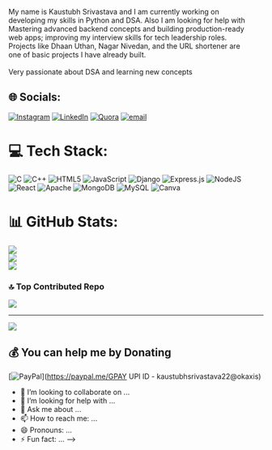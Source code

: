 
My name is Kaustubh Srivastava and I am currently working on <br>developing my skills in Python and DSA. Also I am looking for help with<br>Mastering advanced backend concepts and building production-ready<br>web apps; improving my interview skills for tech leadership roles.<br>Projects like Dhaan Uthan, Nagar Nivedan, and the URL shortener are <br>one of basic projects I have already built.<br><br>           Very passionate about DSA and learning new concepts<br>


## 🌐 Socials:
[![Instagram](https://img.shields.io/badge/Instagram-%23E4405F.svg?logo=Instagram&logoColor=white)](https://instagram.com/kaustubhsrivastava22) [![LinkedIn](https://img.shields.io/badge/LinkedIn-%230077B5.svg?logo=linkedin&logoColor=white)](https://linkedin.com/in/kaustubh-srivastava-09b54331b) [![Quora](https://img.shields.io/badge/Quora-%23B92B27.svg?logo=Quora&logoColor=white)](https://quora.com/profile/Kaustubh-Srivastava-71) [![email](https://img.shields.io/badge/Email-D14836?logo=gmail&logoColor=white)](mailto:kaustubhsrivastavajee22@gmail.com) 

# 💻 Tech Stack:
![C](https://img.shields.io/badge/c-%2300599C.svg?style=for-the-badge&logo=c&logoColor=white) ![C++](https://img.shields.io/badge/c++-%2300599C.svg?style=for-the-badge&logo=c%2B%2B&logoColor=white) ![HTML5](https://img.shields.io/badge/html5-%23E34F26.svg?style=for-the-badge&logo=html5&logoColor=white) ![JavaScript](https://img.shields.io/badge/javascript-%23323330.svg?style=for-the-badge&logo=javascript&logoColor=%23F7DF1E) ![Django](https://img.shields.io/badge/django-%23092E20.svg?style=for-the-badge&logo=django&logoColor=white) ![Express.js](https://img.shields.io/badge/express.js-%23404d59.svg?style=for-the-badge&logo=express&logoColor=%2361DAFB) ![NodeJS](https://img.shields.io/badge/node.js-6DA55F?style=for-the-badge&logo=node.js&logoColor=white) ![React](https://img.shields.io/badge/react-%2320232a.svg?style=for-the-badge&logo=react&logoColor=%2361DAFB) ![Apache](https://img.shields.io/badge/apache-%23D42029.svg?style=for-the-badge&logo=apache&logoColor=white) ![MongoDB](https://img.shields.io/badge/MongoDB-%234ea94b.svg?style=for-the-badge&logo=mongodb&logoColor=white) ![MySQL](https://img.shields.io/badge/mysql-4479A1.svg?style=for-the-badge&logo=mysql&logoColor=white) ![Canva](https://img.shields.io/badge/Canva-%2300C4CC.svg?style=for-the-badge&logo=Canva&logoColor=white)
# 📊 GitHub Stats:
![](https://github-readme-stats.vercel.app/api?username=coutKaustubh&theme=dark&hide_border=false&include_all_commits=true&count_private=true)<br/>
![](https://nirzak-streak-stats.vercel.app/?user=coutKaustubh&theme=dark&hide_border=false)<br/>
![](https://github-readme-stats.vercel.app/api/top-langs/?username=coutKaustubh&theme=dark&hide_border=false&include_all_commits=true&count_private=true&layout=compact)

### 🔝 Top Contributed Repo
![](https://github-contributor-stats.vercel.app/api?username=coutKaustubh&limit=5&theme=dark&combine_all_yearly_contributions=true)

---
[![](https://visitcount.itsvg.in/api?id=coutKaustubh&icon=0&color=0)](https://visitcount.itsvg.in)

  ## 💰 You can help me by Donating
  [![PayPal](https://img.shields.io/badge/PayPal-00457C?style=for-the-badge&logo=paypal&logoColor=white)](https://paypal.me/GPAY UPI ID - kaustubhsrivastava22@okaxis) 

  
<!-- Proudly created with GPRM ( https://gprm.itsvg.in ) -->
- 👯 I’m looking to collaborate on ...
- 🤔 I’m looking for help with ...
- 💬 Ask me about ...
- 📫 How to reach me: ...
- 😄 Pronouns: ...
- ⚡ Fun fact: ...
-->
